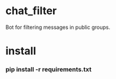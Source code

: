 # chat_filter
Bot for filtering messages in public groups.
# install
### pip install -r requirements.txt
